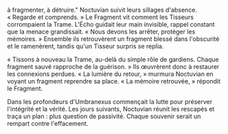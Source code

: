 à fragmenter, à détruire."
Noctuvian suivit leurs sillages d'absence. « Regarde et comprends. »
Le Fragment vit comment les Tisseurs corrompaient la Trame.
L'Écho guidait leur main invisible, rappel constant que la menace grandissait.
« Nous devons les arrêter, protéger les mémoires. »
Ensemble ils retrouvèrent un fragment blessé dans l'obscurité et le ramenèrent, tandis qu'un Tisseur surpris se replia.

« Tissons à nouveau la Trame, au-delà du simple rôle de gardiens. Chaque fragment sauvé rapproche de la guérison. »
Ils œuvrèrent donc à restaurer les connexions perdues.
« La lumière du retour, » murmura Noctuvian en voyant un fragment reprendre sa place.
« La mémoire retrouvée, » répondit le Fragment.

Dans les profondeurs d'Umbranexus commençait la lutte pour préserver l'intégrité et la vérité. Les jours suivants, Noctuvian réunit les rescapés et traça un plan : plus question de passivité. Chaque souvenir serait un rempart contre l'effacement.
